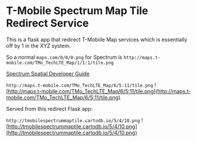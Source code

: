 # T-Mobile Spectrum Map Tile Redirect Service

This is a flask app that redirect T-Mobiile Map services which is essentially off by 1 in the XYZ system. 

So a normal `maps.com/0/0/0.png` for Spectrum is  `http://maps.t-mobile.com/TMo_TechLTE_Map/1/1:1/tile.png`

[Spectrum Spatial Developer Guide](http://support.pb.com/help/spectrum/9.0/pdf/en/Spectrum_9.0_SpatialDeveloperGuide.pdf)




`http://maps.t-mobile.com/TMo_TechLTE_Map/6/5:11/tile.png`
![http://maps.t-mobile.com/TMo_TechLTE_Map/6/5:11/tile.png](http://maps.t-mobile.com/TMo_TechLTE_Map/6/5:11/tile.png)

Served from this redirect Flask app:

`http://tmobilespectrummaptile.cartodb.io/5/4/10.png`
![http://tmobilespectrummaptile.cartodb.io/5/4/10.png](http://tmobilespectrummaptile.cartodb.io/5/4/10.png)



